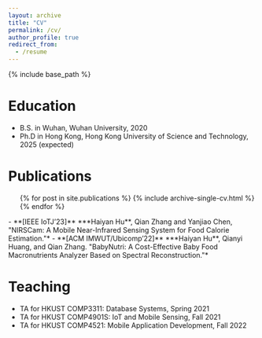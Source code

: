 ```yaml
---
layout: archive
title: "CV"
permalink: /cv/
author_profile: true
redirect_from:
  - /resume
---
```


{% include base_path %}

Education
======
* B.S. in Wuhan, Wuhan University, 2020
* Ph.D in Hong Kong, Hong Kong University of Science and Technology, 2025 (expected)
<!-- 
Work experience
======
* Summer 2015: Research Assistant
  * Github University
  * Duties included: Tagging issues
  * Supervisor: Professor Git

* Fall 2015: Research Assistant
  * Github University
  * Duties included: Merging pull requests
  * Supervisor: Professor Hub -->
  
<!-- Skills
======
* Skill 1
* Skill 2
  * Sub-skill 2.1
  * Sub-skill 2.2
  * Sub-skill 2.3
* Skill 3
 -->
Publications
======
  <ul>{% for post in site.publications %}
    {% include archive-single-cv.html %}
  {% endfor %}</ul>
  - **[IEEE IoTJ’23]** ***Haiyan Hu**, Qian Zhang and Yanjiao Chen, "NIRSCam: A Mobile Near-Infrared Sensing System for Food Calorie Estimation."* 
  - **[ACM IMWUT/Ubicomp’22]** ***Haiyan Hu**, Qianyi Huang, and Qian Zhang. "BabyNutri: A Cost-Effective Baby Food Macronutrients Analyzer Based on Spectral Reconstruction."*

<!--   
Talks
======
  <ul>{% for post in site.talks %}
    {% include archive-single-talk-cv.html %}
  {% endfor %}</ul>
   -->
   
Teaching
======
* TA for HKUST COMP3311: Database Systems, Spring 2021
* TA for HKUST COMP4901S: IoT and Mobile Sensing, Fall 2021
* TA for HKUST COMP4521: Mobile Application Development, Fall 2022
<!-- 
Service and leadership
======
* Currently signed in to 43 different slack teams
 -->
